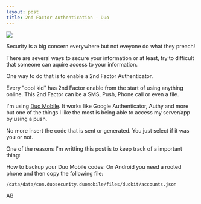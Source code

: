 ```yaml
---
layout: post
title: 2nd Factor Authentication - Duo
---
```


![](https://duo.com/assets/img/solutions/duo-mobile-graphic_@2x.jpg)

Security is a big concern everywhere but not eveyone do what they preach!

There are several ways to secure your information or at least, try to difficult
that someone can aquire access to your information.

One way to do that is to enable a 2nd Factor Authenticator.

Every "cool kid" has 2nd Factor enable from the start of using anything online.
This 2nd Factor can be a SMS, Push, Phone call or even a file.

I'm using [Duo Mobile](https://play.google.com/store/apps/details?id=com.duosecurity.duomobile&hl=en).
It works like Google Authenticator, Authy and more but one of the things I like the most
is being able to access my server/app by using a push.

No more insert the code that is sent or generated. You just select if it was you or not.

One of the reasons I'm writting this post is to keep track of a important thing:

How to backup your Duo Mobile codes:
On Android you need a rooted phone and then copy the following file:


```
/data/data/com.duosecurity.duomobile/files/duokit/accounts.json
```



AB
